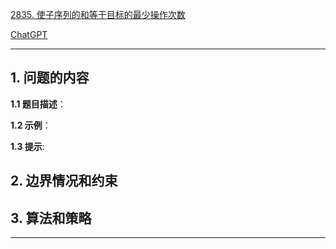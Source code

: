 [2835. 使子序列的和等于目标的最少操作次数](https://leetcode.cn/problems/minimum-operations-to-form-subsequence-with-target-sum)

[ChatGPT](https://chat.openai.com/g/g-GsMNEr76r-c-master)

---

## 1. 问题的内容
**1.1 题目描述**：

**1.2 示例**：

**1.3 提示**:

## 2. 边界情况和约束


## 3. 算法和策略

---
